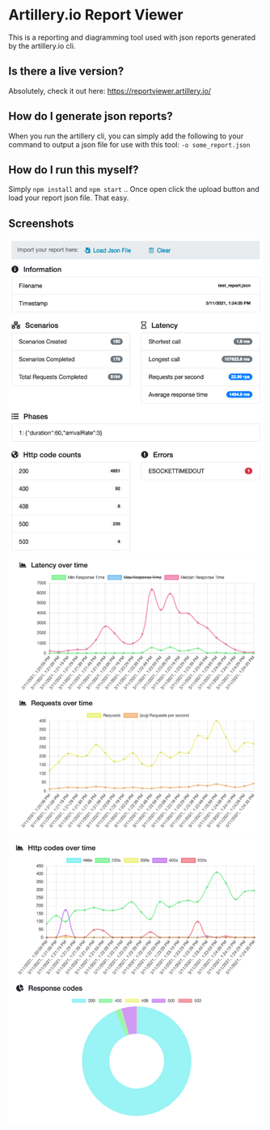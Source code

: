 # Artillery.io Report Viewer

This is a reporting and diagramming tool used with json reports generated by the artillery.io cli.

## Is there a live version?

Absolutely, check it out here: https://reportviewer.artillery.io/

## How do I generate json reports?

When you run the artillery cli, you can simply add the following to your command to output a json file for use with this tool: `-o some_report.json`

## How do I run this myself?

Simply `npm install` and `npm start` .. Once open click the upload button and load your report json file. That easy.

## Screenshots

![Screenshot01](/samples/_ss01.png)
![Screenshot02](/samples/_ss02.png)
![Screenshot03](/samples/_ss03.png)
